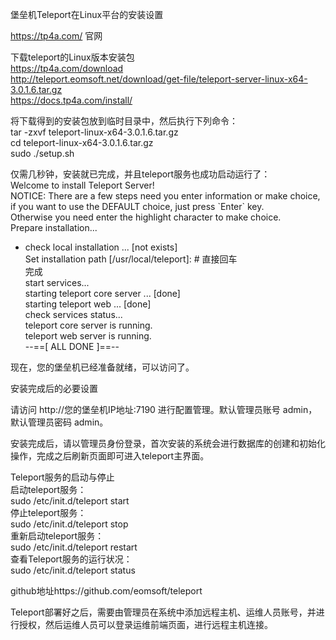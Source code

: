 堡垒机Teleport在Linux平台的安装设置

https://tp4a.com/ 官网  
  
下载teleport的Linux版本安装包  
https://tp4a.com/download  
http://teleport.eomsoft.net/download/get-file/teleport-server-linux-x64-3.0.1.6.tar.gz  
https://docs.tp4a.com/install/

将下载得到的安装包放到临时目录中，然后执行下列命令：  
tar -zxvf teleport-linux-x64-3.0.1.6.tar.gz  
cd teleport-linux-x64-3.0.1.6.tar.gz  
sudo ./setup.sh

仅需几秒钟，安装就已完成，并且teleport服务也成功启动运行了：  
Welcome to install Teleport Server!  
NOTICE: There are a few steps need you enter information or make choice,  
if you want to use the DEFAULT choice, just press \`Enter\` key.  
Otherwise you need enter the highlight character to make choice.  
Prepare installation...  
- check local installation ... [not exists]  
Set installation path [/usr/local/teleport]: \# 直接回车  
完成  
start services...  
starting teleport core server ... [done]  
starting teleport web ... [done]  
check services status...  
teleport core server is running.  
teleport web server is running.  
--==[ ALL DONE ]==--

现在，您的堡垒机已经准备就绪，可以访问了。

安装完成后的必要设置

请访问 http://您的堡垒机IP地址:7190 进行配置管理。默认管理员账号
admin，默认管理员密码 admin。

安装完成后，请以管理员身份登录，首次安装的系统会进行数据库的创建和初始化操作，完成之后刷新页面即可进入teleport主界面。

Teleport服务的启动与停止  
启动teleport服务：  
sudo /etc/init.d/teleport start  
停止teleport服务：  
sudo /etc/init.d/teleport stop  
重新启动teleport服务：  
sudo /etc/init.d/teleport restart  
查看Teleport服务的运行状况：  
sudo /etc/init.d/teleport status

github地址https://github.com/eomsoft/teleport

Teleport部署好之后，需要由管理员在系统中添加远程主机、运维人员账号，并进行授权，然后运维人员可以登录运维前端页面，进行远程主机连接。

